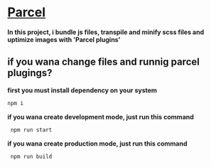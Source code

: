 # [Parcel](https://parceljs.org/)
**In this project, i bundle js files, transpile and minify scss files and uptimize images with 'Parcel plugins'**

## if you wana change files and runnig parcel plugings?
**first you must install dependency on your system** 
```sh
npm i
```

**if you wana create development mode, just run this command** 
```sh
 npm run start
```

**if you wana create production mode, just run this command** 
```sh
 npm run build
```


